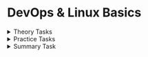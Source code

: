 
#  DevOps & Linux Basics

<details>
<summary>Theory Tasks </summary>

### Outline the Agile methodology and its role in supporting DevOps practices. 

* Agile helps teams build software quickly and in small steps, while working closely together and adjusting based on feedback.

* DevOps takes those same ideas and applies them to the full process of getting software ready for users — including testing, deploying, and running it smoothly and automatically.

In short:
Agile builds fast. DevOps delivers fast. Together, they make software better and quicker for everyone.


### Study the Linux file system hierarchy (/, /etc, /var, /home) and note to yourself the purpose of each directory. 

| Directory | Purpose |
|----------|---------|
| `/`      | Root of the filesystem. Everything starts here. |
| `/etc`   | Contains configuration files (e.g., `/etc/hosts`, `/etc/passwd`). |
| `/var`   | Stores variable data like logs (`/var/log`), mail, cache. |
| `/home`  | Contains personal directories for users (`/home/username`). |

### Research 3 major benefits of adopting DevOps in software organizations and provide real‑world examples. 

✅ 1. Faster Delivery & Deployment
Benefit:
DevOps automates build, test, and deployment pipelines — letting teams release software updates quickly and frequently.

Example:
🚀 Amazon deploys code every 11.7 seconds on average using DevOps practices.
They use automation, CI/CD, and microservices to speed up innovation and respond to customer needs instantly.

✅ 2. Improved Collaboration & Efficiency
Benefit:
DevOps breaks silos between developers and operations teams. They work together, share responsibility, and communicate better.

Example:
🔧 Netflix uses DevOps to empower engineers to own the full lifecycle — from coding to running services in production.
This makes teams more accountable and reduces the "it works on my machine" problem.

✅ 3. Higher Stability & Reliability
Benefit:
DevOps uses automated testing, monitoring, and rollback systems to catch errors early and ensure reliable performance.

Example:
📊 Etsy (an online marketplace) moved from fragile, manual deployments to fully automated releases.
This improved uptime, reduced outages, and made fixing bugs faster and safer.
</details>



<details>
<summary>Practice Tasks</summary>

### Use basic commands (ls, cd, pwd, mkdir, rm) to navigate and manage directories. 
``` bash 
cd ~               # Go to home directory
mkdir lab          # Create a new directory
cd lab             # Enter lab
pwd                # Print current directory
touch testfile.txt # Create file
ls                 # List files
rm testfile.txt    # Delete file
```

### Create two new users and assign them to a custom group. 

```bash
sudo adduser user1  # Create first user
sudo adduser user2  # Create second user
sudo groupadd devgroup # Create a custom group
sudo usermod -aG devgroup user1 # Add first user to the new group
sudo usermod -aG devgroup user2 # Add second user to the new group
```



### Change file and directory permissions using chmod and chown; demonstrate by creating a file owned by the group. 

```bash
touch groupfile.txt # Create file
sudo chown :devgroup groupfile.txt # Change group ownership
chmod 660 groupfile.txt # Change permissions: group can read and write
```

The command chmod sets file permissions using octal (numeric) notation.
The format is:

```css
chmod [OWNER][GROUP][OTHERS]
```
The numeric values are:
- `4` = Read (`r`)
- `2` = Write (`w`)
- `1` = Execute (`x`)

Example:
- `6` = 4 + 2 = `rw-`
- `7` = 4 + 2 + 1 = `rwx`
- `0` = No permissions


### 📖 chmod 660 Permission Dictionary

| Class  | Octal Value | Symbolic Permission | Description               |
|--------|-------------|---------------------|---------------------------|
| Owner  | `6`         | `rw-`               | Owner can read and write |
| Group  | `6`         | `rw-`               | Group can read and write |
| Others | `0`         | `---`               | No access for others     |

</details>



<details>
<summary>Summary Task</summary>

## Summary Task – DevOps & Linux Basics 

Part 1: Creating Directory Structure & Permissions 

```bash 
# Step into your home directory
cd ~

# Create project1 directory
mkdir project1

# Navigate into it
cd project1

# Create docs and scripts directories
mkdir docs scripts

# Set permissions:
chmod 744 scripts    # rwxr--r--  (owner: read/write/execute, others: read only)
chmod 777 docs       # rwxrwxrwx  (everyone can read/write/execute)

```
Explanation:
* `mkdir` creates directories.

* `chmod 744` scripts makes the scripts directory accessible only to the owner for modifications (others can only read).

* `chmod 777` docs allows all users full read/write access (needed so all users can write).




Part 2: User & Group Management 
```bash
# Create user
sudo adduser devuser

# Create group
sudo groupadd devteam

# Add devuser to devteam group
sudo usermod -aG devteam devuser

# Set group ownership of project1 to devteam
sudo chgrp devteam ~/project1

# Remove group write permissions to make it read-only for devteam
sudo chmod 750 ~/project1
```
Explanation:
* `adduser` creates a new user interactively.

* `groupadd` creates a new group.

* `usermod -aG` adds an existing user to a group without removing them from others.

* `chgrp` changes the group ownership of a directory.

* `chmod 750` gives full access to owner, read+execute to group (no write), and no access to others.


```bash 
kinwon@LAPTOP-01J9JR3E:~$ ls -lR ~/project1
/home/kinwon/project1:
total 0
drwxrwxrwx 1 kinwon kinwon 512 May 10 22:53 docs
drwxr--r-- 1 kinwon kinwon 512 May 10 22:53 scripts

/home/kinwon/project1/docs:
total 0

/home/kinwon/project1/scripts:
total 0
kinwon@LAPTOP-01J9JR3E:~$ groups devuser
devuser : devuser devteam
kinwon@LAPTOP-01J9JR3E:~$
```

</details>